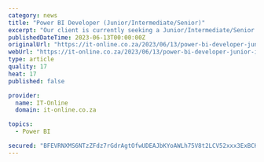 ```yaml
---
category: news
title: "Power BI Developer (Junior/Intermediate/Senior)"
excerpt: "Our client is currently seeking a Junior/Intermediate/Senior Power BI Developer with 2 to 8 years of experience in Power BI Development, to join their dynamic company operating in the Robotics and Artificial Intelligence industry. The ideal candidate ..."
publishedDateTime: 2023-06-13T00:00:00Z
originalUrl: "https://it-online.co.za/2023/06/13/power-bi-developer-junior-intermediate-senior/"
webUrl: "https://it-online.co.za/2023/06/13/power-bi-developer-junior-intermediate-senior/"
type: article
quality: 17
heat: 17
published: false

provider:
  name: IT-Online
  domain: it-online.co.za

topics:
  - Power BI

secured: "BFEVRNXMS6NTzZFdz7rGdrAgtOfwUDEAJbKYoAWLh75V8t2LCV52xxx3ExBCKyKRPHS0Va2xF0GNOD9p3XzGakRLKK1QzSuGacx0ymjsyaXujZ54W0zWXdhA7+/ZMnrsLewGWwHaYOyhoge9OKoG2pXzn3MOvbP0vZ0nyc1+0PgnlR59P4pDWOsrQxcpHgINrCqptdwn5H0IYv9HvFnNmvzFLZ6kib6kK7tt6EPLzBV7DxS7W74QHHYGhltuRVnJuanf28g/YWcVbs396WsmZDfmQB4HzL4hHgkyoR0PoCpzrEMA1CJafFQHXVL9X0OBCwO1SQNiJbcqFeFqRor+K60D10uYCE4esyDw9RsP4Os=;/emO+K0xHyRo/DyKlOGTbw=="
---
```


